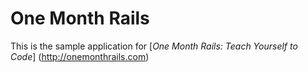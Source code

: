 # One Month Rails

This is the sample application for
[*One Month Rails: Teach Yourself to Code*] (http://onemonthrails.com)